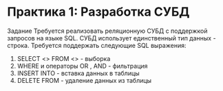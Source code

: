 # Практика 1: Разработка СУБД
Задание
Требуется реализовать реляционную СУБД с поддержкой запросов на языке SQL. СУБД
использует единственный тип данных - строка.
Требуется поддержать следующие SQL выражения:
  1. SELECT <> FROM <> - выборка
  2. WHERE и операторы OR , AND - фильтрация
  3. INSERT INTO - вставка данных в таблицы
  4. DELETE FROM - удаление данных из таблицы
